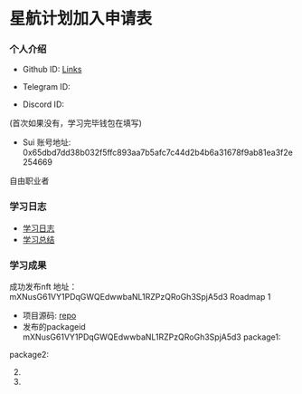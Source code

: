 # 星航计划加入申请表

### 个人介绍

* Github ID: [Links]((https://github.co/secretgao))

* Telegram ID:

* Discord ID:

(首次如果没有，学习完毕钱包在填写)
* Sui 账号地址: 0x65dbd7dd38b032f5ffc893aa7b5afc7c44d2b4b6a31678f9ab81ea3f2e254669

自由职业者

### 学习日志

- [学习日志](.md)
- [学习总结](.md)

### 学习成果
成功发布nft
地址：mXNusG61VY1PDqGWQEdwwbaNL1RZPzQRoGh3SpjA5d3
Roadmap  1  
- 项目源码: [repo](https://github.com/Link-990/Myfirst_suiNFT/blob/main/my_nft.move)
- 发布的packageid
mXNusG61VY1PDqGWQEdwwbaNL1RZPzQRoGh3SpjA5d3
package1:

package2: 




2.


3. 

